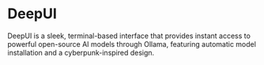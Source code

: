 # DeepUI
DeepUI is a sleek, terminal-based interface that provides instant access to powerful open-source AI models through Ollama, featuring automatic model installation and a cyberpunk-inspired design.
